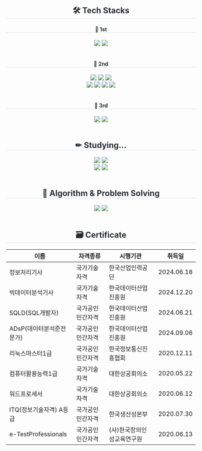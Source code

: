<div align= "center">
    <h2 style="border-bottom: 1px solid #d8dee4; color: #282d33;"> 🛠️ Tech Stacks </h2>
    <div style="margin: 0 auto; text-align: center;" align= "center">
        <div>
            <h4 style="border-bottom: 1px solid #d8dee4; color: #282d33;"> 🥇 1st </h4>
            <img src="https://img.shields.io/badge/Python-3776AB?style=for-the-badge&logo=Python&logoColor=white">
            <img src="https://img.shields.io/badge/Java-007396?style=for-the-badge&logo=Java&logoColor=white">
        </div>
        <br>
        <div>
            <h4 style="border-bottom: 1px solid #d8dee4; color: #282d33;"> 🥈 2nd </h4>
            <img src="https://img.shields.io/badge/C++-00599C?style=for-the-badge&logo=C%2B%2B&logoColor=white">
            <img src="https://img.shields.io/badge/pandas-%23150458?style=for-the-badge&logo=pandas&logoColor=white">
            <img src="https://img.shields.io/badge/scikit--learn-%23F7931E?style=for-the-badge&logo=scikit-learn&logoColor=white">
            <br>
            <img src="https://img.shields.io/badge/kotlin-%237F52FF?style=for-the-badge&logo=kotlin&logoColor=white">
            <img src="https://img.shields.io/badge/jetpack%20compose-4285F4?style=for-the-badge&logo=jetpackcompose&logoColor=white">
            <img src="https://img.shields.io/badge/MariaDB-003545?style=for-the-badge&logo=mariadb&logoColor=white">
            <img src="https://img.shields.io/badge/MySQL-4479A1?style=for-the-badge&logo=MySQL&logoColor=white">
        </div>
        <br>
        <div>
            <h4 style="border-bottom: 1px solid #d8dee4; color: #282d33;"> 🥉 3rd </h4>
            <img src="https://img.shields.io/badge/Linux-FCC624?style=for-the-badge&logo=Linux&logoColor=white">
            <img src="https://img.shields.io/badge/SciPy-%230C55A5?style=for-the-badge&logo=scipy&logoColor=white">
        </div>
    </div>
</div>
<br>
<div align= "center">
    <h2 style="border-bottom: 1px solid #d8dee4; color: #282d33;"> ✏ Studying... </h2>
    <img src="https://img.shields.io/badge/Spring Boot-6DB33F?style=for-the-badge&logo=Spring Boot&logoColor=white">
    <img src="https://img.shields.io/badge/Javascript-F7DF1E?style=for-the-badge&logo=Javascript&logoColor=white">
    <br>
    <img src="https://img.shields.io/badge/react-%2320232a?style=for-the-badge&logo=react&logoColor=%2361DAFB">
    <img src="https://img.shields.io/badge/Flutter-%2302569B?style=for-the-badge&logo=Flutter&logoColor=white">
</div>
<br>
<div align= "center">
    <h2 style="border-bottom: 1px solid #d8dee4; color: #282d33;"> 🚀 Algorithm & Problem Solving </h2>
    <img src="http://mazassumnida.wtf/api/v2/generate_badge?boj=right5625">
    <img src="http://mazandi.herokuapp.com/api?handle=right5625&theme=warm">
</div>
<br>
<div align= "center">
    <h2 style="border-bottom: 1px solid #d8dee4; color: #282d33;"> 🗃 Certificate </h2>
    <div style="margin: 0 auto; text-align: center;" align= "center">
        <table>
            <thead>
                <tr>
                    <th>이름</th>
                    <th>자격종류</th>
                    <th>시행기관</th>
                    <th>취득일</th>
                </tr>
            </thead>
            <tbody>
                <tr>
                    <td>정보처리기사</td>
                    <td>국가기술자격</td>
                    <td>한국산업인력공단</td>
                    <td>2024.06.18</td>
                </tr>
                <tr>
                    <td>빅데이터분석기사</td>
                    <td>국가기술자격</td>
                    <td>한국데이터산업진흥원</td>
                    <td>2024.12.20</td>
                </tr>
                <tr>
                    <td>SQLD(SQL개발자)</td>
                    <td>국가공인민간자격</td>
                    <td>한국데이터산업진흥원</td>
                    <td>2024.06.21</td>
                </tr>
                <tr>
                    <td>ADsP(데이터분석준전문가)</td>
                    <td>국가공인민간자격</td>
                    <td>한국데이터산업진흥원</td>
                    <td>2024.09.06</td>
                </tr>
                <tr>
                    <td>리눅스마스터1급</td>
                    <td>국가공인민간자격</td>
                    <td>한국정보통신진흥협회</td>
                    <td>2020.12.11</td>
                </tr>
                <tr>
                    <td>컴퓨터활용능력1급</td>
                    <td>국가기술자격</td>
                    <td>대한상공회의소</td>
                    <td>2020.05.22</td>
                </tr>
                <tr>
                    <td>워드프로세서</td>
                    <td>국가기술자격</td>
                    <td>대한상공회의소</td>
                    <td>2020.06.12</td>
                </tr>
                <tr>
                    <td>ITQ(정보기술자격) A등급</td>
                    <td>국가공인민간자격</td>
                    <td>한국생산성본부</td>
                    <td>2020.07.30</td>
                </tr>
                <tr>
                    <td>e-TestProfessionals</td>
                    <td>국가공인민간자격</td>
                    <td>(사)한국창의인성교육연구원</td>
                    <td>2020.06.13</td>
                </tr>
            </tbody>
        </table>
    </div>
</div>
<!--
<br>
<div align= "center"> 
    <h2 style="border-bottom: 1px solid #d8dee4; color: #282d33;"> 🏆 Stats </h2>
    <img src="https://github-readme-stats.vercel.app/api/top-langs/?username=right5625&layout=compact&bg_color=60,4a90e2,8e44ad&title_color=ffffff&text_color=ffffff">
    <br>
    <img src="https://github-readme-stats.vercel.app/api?username=right5625&bg_color=60,4a90e2,8e44ad&title_color=ffffff&text_color=ffffff">
</div>
-->
